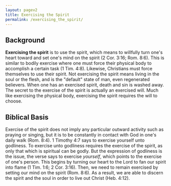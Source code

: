 ```yaml
---
layout: pagev2
title: Exercising the Spirit
permalink: /exercising_the_spirit/
---
```


## Background

**Exercising the spirit** is to use the spirit, which means to willfully turn one's heart toward and set one's mind on the spirit (2 Cor. 3:16; Rom. 8:6). This is similar to bodily exercise where one must force their physical body to accomplish a certain task (1 Tim. 4:8). Likewise, Christians must force themselves to use their spirit. Not exercising the spirit means living in the soul or the flesh, and is the "default" state of man, even regenerated believers. When one has an exercised spirit, death and sin is washed away. The secret to the exercise of the spirit is actually an exercised will. Much like exercising the physical body, exercising the spirit requires the will to choose.

## Biblical Basis
 
Exercise of the spirit does not imply any particular outward activity such as praying or singing, but it is to be constantly in contact with God in one's daily walk (Rom. 8:4). 1 Timothy 4:7 says to exercise yourself unto godliness. To exercise unto godliness requires the exercise of the spirit, as only that which is spiritual can be godly. But the expression of godliness is the issue, the verse says to exercise *yourself*, which points to the exercise of one's person. This begins by turning our heart to the Lord to fan our spirit into flame (1 Tim. 1:6; 2 Cor. 3:16). Then, we need to remain exercised by setting our mind on the spirit (Rom. 8:6). As a result, we are able to discern the spirit and the soul in order to live out Christ (Heb. 4:12).